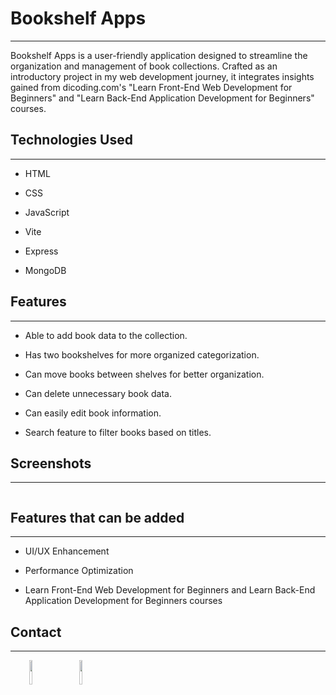 <h1>Bookshelf Apps</h1>
<hr><p>Bookshelf Apps is a user-friendly application designed to streamline the organization and management of book collections. Crafted as an introductory project in my web development journey, it integrates insights gained from dicoding.com's "Learn Front-End Web Development for Beginners" and "Learn Back-End Application Development for Beginners" courses.</p><h2>Technologies Used</h2>
<hr><ul>
<li>HTML</li>
</ul><ul>
<li>CSS</li>
</ul><ul>
<li>JavaScript</li>
</ul><ul>
<li>Vite</li>
</ul><ul>
<li>Express</li>
</ul><ul>
<li>MongoDB</li>
</ul><h2>Features</h2>
<hr><ul>
<li>Able to add book data to the collection.</li>
</ul><ul>
<li>Has two bookshelves for more organized categorization.</li>
</ul><ul>
<li>Can move books between shelves for better organization.</li>
</ul><ul>
<li>Can delete unnecessary book data.</li>
</ul><ul>
<li>Can easily edit book information.</li>
</ul><ul>
<li>Search feature to filter books based on titles.</li>
</ul><h2>Screenshots</h2>
<hr><p><img src="https://r2.easyimg.io/ffmiqfx34/full_size_1024.png" alt=""></p><h2>Features that can be added</h2>
<hr><ul>
<li>UI/UX Enhancement</li>
</ul><ul>
<li>Performance Optimization</li>
</ul><ul>
<li>Learn Front-End Web Development for Beginners
and Learn Back-End Application Development for Beginners courses</li>
</ul><h2>Contact</h2>
<hr><p><span style="margin-right: 30px;"></span><a href="https://www.linkedin.com/in/bayuusetiawan/"><img target="_blank" src="https://cdn.jsdelivr.net/gh/devicons/devicon/icons/linkedin/linkedin-original.svg" style="width: 10%;"></a><span style="margin-right: 30px;"></span><a href="https://github.com/bayu275"><img target="_blank" src="https://cdn.jsdelivr.net/gh/devicons/devicon/icons/github/github-original.svg" style="width: 10%;"></a></p>
